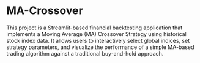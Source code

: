 # MA-Crossover
This project is a Streamlit-based financial backtesting application that implements a Moving Average (MA) Crossover Strategy using historical stock index data. It allows users to interactively select global indices, set strategy parameters, and visualize the performance of a simple MA-based trading algorithm against a traditional buy-and-hold approach.
